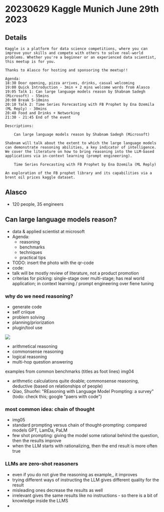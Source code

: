 # 20230629 Kaggle Munich June 29th 2023

## Details
```
Kaggle is a platform for data science competitions, where you can improve your skills and compete with others to solve real-world problems. Whether you're a beginner or an experienced data scientist, this meetup is for you.

Thanks to Alasco for hosting and sponsoring the meetup!!

Agenda:
18:30 Door opening, pizza arrives, drinks, casual welcoming
19:00 Quick Introduction - 3min + 2 mins welcome words from Alasco
19:05 Talk 1: Can large language models reason by Shabnam Sadegh (Microsoft) - 55mins
20:00 Break 5-10mins
20:10 Talk 2: Time Series Forecasting with FB Prophet by Ena Dzemila (ML Reply) - 30mins
20:40 Food and Drinks + Networking
21:30 - 21:45 End of the event

Descriptions:

    Can large language models reason by Shabnam Sadegh (Microsoft)

Shabnam will talk about the extent to which the large language models can demonstrate reasoning abilities, a key indicator of intelligence. We cover the literature on how to bring reasoning into the LLM-based applications via in-context learning (prompt engineering).

    Time Series Forecasting with FB Prophet by Ena Dzemila (ML Reply)

An exploration of the FB prophet library and its capabilities via a brent oil prices kaggle dataset.
```
## Alasco
* 120 people, 35 engineers

## Can large language models reason?
* data & applied scientist at microsoft
* Agenda:
  * reasoning
  * benchmarks
  * techniques
  * practical tips
* TODO: insert the photo with the qr-code
* code:
* talk will be mostly  review of literature, not a product promotion
* criterias for picking: single-stage over multi-stage; has real world application; in context learning / prompt engineering over fiene tuning

### why do we need reasoning?
* generate code
* self criique
* problem solving
* planning/priorization
* plugin/tool use

![](img03.png)
* arithmetical reasoning
* commonsense reasoning
* logical reasoning
* multi-hop question answering

examples from common benchmarks (titles as foot lines)
img04
* arithmetic calculations quite doable; commonsense reasoning, deductive (based on relationships of people)
* Qiao, Shuofei: "REasoning with Language Model Prompting: a survey" (todo: check this; google "paers with code")
### most common idea: chain of thought
* img05
* standard prompting versus chain of thought-prompting: compared models GPT, LamDa, PaLM
* few shot prompting: giving the model some rational behind the question, then the results improve
* when the LLM starts with rationalizing, then the end result is more often true

### LLMs are zero-shot reasoners
* even if you do not give the reasoning as example,, it improves
* trying different ways of instructing the LLM gives different quality for the result
* misleading ones decrease the results as well
* irrelevant gives the same results like no instructions - so there is a bit of knowledge inside the LLMS
*
